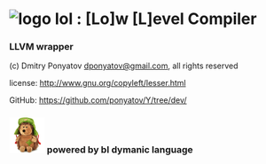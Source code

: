 # ![logo](https://github.com/ponyatov/icons/raw/master/tux64x64.png) lol : [Lo]w [L]evel Compiler
### LLVM wrapper

(c) Dmitry Ponyatov <dponyatov@gmail.com>, all rights reserved

license: http://www.gnu.org/copyleft/lesser.html

GitHub: https://github.com/ponyatov/Y/tree/dev/

### ![logo](https://github.com/ponyatov/icons/raw/master/hedge64x64.png) powered by bI dymanic language
